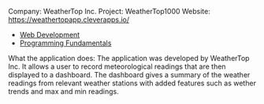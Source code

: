Company: WeatherTop Inc.
Project: WeatherTop1000
Website: https://weathertopapp.cleverapps.io/

- [Web Development](https://reader.tutors.dev/course/wit-hdip-comp-sci-2023-web-dev-1)
- [Programming Fundamentals](https://reader.tutors.dev/course/hdipcs-programming-2023)


What the application does:
The application was developed by WeatherTop Inc. It allows a user to record meteorological readings that are then displayed to a dashboard. The dashboard gives a summary of the weather readings from relevant weather stations with added features such as wether trends and max and min readings.

